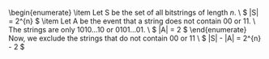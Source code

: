 \begin{enumerate}
\item Let S be the set of all bitstrings of length $n$. \\
$ |S| = 2^{n} $
	\item Let A be the event that a string does not contain 00 or 11. \\
	      The strings are only $1010...10$ or $0101...01$. \\
$ |A| = 2 $
\end{enumerate}
Now, we exclude the strings that do not contain 00 or 11 \\
$ |S| - |A| = 2^{n} - 2 $
